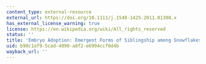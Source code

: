 ```yaml
---
content_type: external-resource
external_url: https://doi.org/10.1111/j.1548-1425.2011.01308.x
has_external_license_warning: true
license: https://en.wikipedia.org/wiki/All_rights_reserved
status: ''
title: 'Embryo Adoption: Emergent Forms of Siblingship among Snowflakes'
uid: b90c1af9-5cad-4090-a8f2-e6994ccf0d4b
wayback_url: ''
---
```

